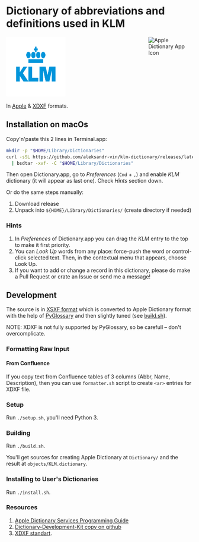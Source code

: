 # Dictionary of abbreviations and definitions used in KLM

<img src="kl_logo.svg" alt="KLM logo" height="160" width="160"> <img src="https://help.apple.com/assets/5FF90E6668704A53E560B9A4/5FF90E6668704A53E560B9AB/en_US/77986bc84bd62f37a5d26feae626d428.png" align="right" alt="Apple Dictionary App Icon" height="120" width="120" originalimagename="SharedArt/AppIconTopic_Dictionary.png">

In [Apple](https://support.apple.com/en-gu/guide/dictionary/welcome/mac) &
[XDXF](https://github.com/soshial/xdxf_makedict/tree/master/format_standard) formats.

## Installation on macOs

Copy'n'paste this 2 lines in Terminal.app:

```sh
mkdir -p "$HOME/Library/Dictionaries"
curl -sSL https://github.com/aleksandr-vin/klm-dictionary/releases/latest/download/KLM.dictionary.zip \
  | bsdtar -xvf- -C "$HOME/Library/Dictionaries"
```

Then open Dictionary.app, go to _Preferences_ (`Cmd` + `,`) and enable _KLM_ dictionary (it will appear as last one). Check _Hints_ section down.

Or do the same steps manually:

1. Download release
2. Unpack into `${HOME}/Library/Dictionaries/` (create directory if needed)

### Hints

1. In _Preferences_ of Dictionary.app you can drag the _KLM_ entry to the top to make it first priority.
2. You can _Look Up_ words from any place: force-push the word or control-click selected text. Then, in the contextual
   menu that appears, choose Look Up.
3. If you want to add or change a record in this dictionary, please do make a Pull Request or crate an Issue or send me a message!

## Development

The source is in [XSXF format](https://github.com/soshial/xdxf_makedict/tree/master/format_standard) which is converted to
Apple Dictionary format with the help of [PyGlossary](https://github.com/ilius/pyglossary) and then slightly tuned
(see [build.sh](build.sh)).

NOTE: XDXF is not fully supported by PyGlossary, so be carefull – don't overcomplicate.

### Formatting Raw Input

#### From Confluence

If you copy text from Confluence tables of 3 columns (Abbr, Name, Description), then you can use `formatter.sh` script to
create `<ar>` entries for XDXF file.

### Setup

Run `./setup.sh`, you'll need Python 3.

### Building

Run `./build.sh`.

You'll get sources for creating Apple Dictionary at `Dictionary/` and the result at `objects/KLM.dictionary`.

### Installing to User's Dictionaries

Run `./install.sh`.

### Resources

1. [Apple Dictionary Services Programming Guide](https://developer.apple.com/library/archive/documentation/UserExperience/Conceptual/DictionaryServicesProgGuide/prepare/prepare.html)
2. [Dictionary-Development-Kit copy on github](https://github.com/SebastianSzturo/Dictionary-Development-Kit)
3. [XDXF standart](https://github.com/soshial/xdxf_makedict/tree/master/format_standard).
